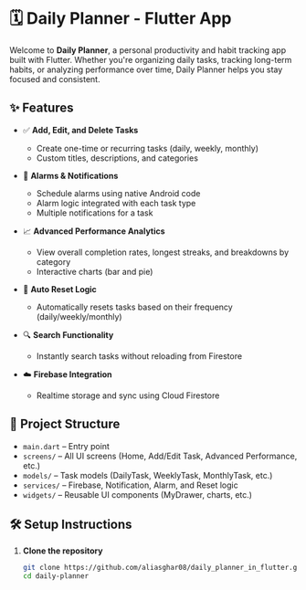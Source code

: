 # 🗓️ Daily Planner - Flutter App

Welcome to **Daily Planner**, a personal productivity and habit tracking app built with Flutter. Whether you're organizing daily tasks, tracking long-term habits, or analyzing performance over time, Daily Planner helps you stay focused and consistent.

## ✨ Features

- ✅ **Add, Edit, and Delete Tasks**
  - Create one-time or recurring tasks (daily, weekly, monthly)
  - Custom titles, descriptions, and categories

- 🔔 **Alarms & Notifications**
  - Schedule alarms using native Android code
  - Alarm logic integrated with each task type
  - Multiple notifications for a task

- 📈 **Advanced Performance Analytics**
  - View overall completion rates, longest streaks, and breakdowns by category
  - Interactive charts (bar and pie)

- 🔁 **Auto Reset Logic**
  - Automatically resets tasks based on their frequency (daily/weekly/monthly)

- 🔍 **Search Functionality**
  - Instantly search tasks without reloading from Firestore

- ☁️ **Firebase Integration**
  - Realtime storage and sync using Cloud Firestore

## 🧱 Project Structure

- `main.dart` – Entry point
- `screens/` – All UI screens (Home, Add/Edit Task, Advanced Performance, etc.)
- `models/` – Task models (DailyTask, WeeklyTask, MonthlyTask, etc.)
- `services/` – Firebase, Notification, Alarm, and Reset logic
- `widgets/` – Reusable UI components (MyDrawer, charts, etc.)

## 🛠️ Setup Instructions

1. **Clone the repository**
   ```bash
   git clone https://github.com/aliasghar08/daily_planner_in_flutter.git
   cd daily-planner
